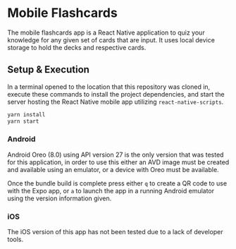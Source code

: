 # Mobile Flashcards

The mobile flashcards app is a React Native application to quiz your knowledge for any given set of cards that are
input. It uses local device storage to hold the decks and respective cards.

## Setup & Execution

In a terminal opened to the location that this repository was cloned in, execute these commands to install the project
dependencies, and start the server hosting the React Native mobile app utilizing `react-native-scripts`.

```sh
yarn install
yarn start
```

### Android

Android Oreo (8.0) using API version 27 is the only version that was tested for this application, in order to use this
either an AVD image must be created and available using an emulator, or a device with Oreo must be available.

Once the bundle build is complete press either `q` to create a QR code to use with the Expo app, or `a` to launch the
app in a running Android emulator using the version information given.

### iOS

The iOS version of this app has not been tested due to a lack of developer tools.
